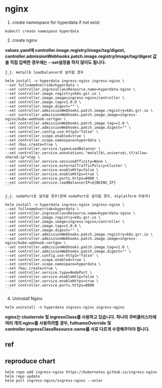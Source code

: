 # nginx

1. create namespace for hyperdata if not exist
```
kubectl create namespace hyperdata
```

2. create nginx

**values.yaml에 controller.image.registry/image/tag/digest, controller.admissionWebhooks.patch.image.registry/image/tag/digest 값을 직접 입력한 경우에는
--set설정을 하지 않아도 됩니다.**

    2.1. metallb loadbalancer로 설치할 경우
    ```
    helm install -n hyperdata ingress-nginx ingress-nginx \
    --set fullnameOverride=hyperdata \
    --set controller.ingressClassResource.name=hyperdata-nginx \
    --set controller.image.registry=k8s.gcr.io \
    --set controller.image.image=ingress-nginx/controller \
    --set controller.image.tag=v1.0.0 \
    --set controller.image.digest="" \
    --set controller.admissionWebhooks.patch.image.registry=k8s.gcr.io \
    --set controller.admissionWebhooks.patch.image.image=ingress-nginx/kube-webhook-certgen \
    --set controller.admissionWebhooks.patch.image.tag=v1.0 \
    --set controller.admissionWebhooks.patch.image.digest="" \
    --set controller.config.use-http2="false" \
    --set controller.scope.enabled=true \
    --set controller.scope.namespace=hyperdata \
    --set rbac.create=true \
    --set controller.service.type=LoadBalancer \
    --set controller.service.annotations."metallb\.universe\.tf/allow-shared-ip"=top \
    --set controller.service.sessionAffinity=None \
    --set controller.service.externalTrafficPolicy=Cluster \
    --set controller.service.enableHttp=false \
    --set controller.service.enableHttps=true \
    --set controller.service.ports.https=8080 \
    --set controller.service.loadBalancerIP=${NGINX_IP}
    ```

    2.2. nodePort로 설치할 경우(현재 nodePort로 설치할 경우, mlplatform 미동작)
    ```
    helm install -n hyperdata ingress-nginx ingress-nginx \
    --set fullnameOverride=hyperdata \
    --set controller.ingressClassResource.name=hyperdata-nginx \
    --set controller.image.registry=k8s.gcr.io \
    --set controller.image.image=ingress-nginx/controller \
    --set controller.image.tag=v1.0.0 \
    --set controller.image.digest="" \
    --set controller.admissionWebhooks.patch.image.registry=k8s.gcr.io \
    --set controller.admissionWebhooks.patch.image.image=ingress-nginx/kube-webhook-certgen \
    --set controller.admissionWebhooks.patch.image.tag=v1.0 \
    --set controller.admissionWebhooks.patch.image.digest="" \
    --set controller.config.use-http2="false" \
    --set controller.scope.enabled=true \
    --set controller.scope.namespace=hyperdata \
    --set rbac.create=true \
    --set controller.service.type=NodePort \
    --set controller.service.enableHttp=false \
    --set controller.service.enableHttps=true \
    --set controller.service.ports.https=8080
    ```

4. Uninstall Nginx
```
helm uninstall -n hyperdata ingress-nginx ingress-nginx
```

**nginx는 clusterrole 및 ingressClass를 사용하고 있습니다. 하나의 쿠버클러스터에 여러 개의 nginx를 사용하려할 경우, fullnameOverride 및 controller.ingressClassResource.name를 서로 다르게 수정해주어야 합니다.**
    

## ref

## reproduce chart
```
helm repo add ingress-nginx https://kubernetes.github.io/ingress-nginx
helm repo update
helm pull ingress-nginx/ingress-nginx --untar
```
